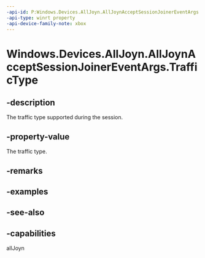 ```yaml
---
-api-id: P:Windows.Devices.AllJoyn.AllJoynAcceptSessionJoinerEventArgs.TrafficType
-api-type: winrt property
-api-device-family-note: xbox
---
```


<!-- Property syntax
public Windows.Devices.AllJoyn.AllJoynTrafficType TrafficType { get; }
-->

# Windows.Devices.AllJoyn.AllJoynAcceptSessionJoinerEventArgs.TrafficType

## -description
The traffic type supported during the session.

## -property-value
The traffic type.

## -remarks

## -examples

## -see-also


## -capabilities
allJoyn